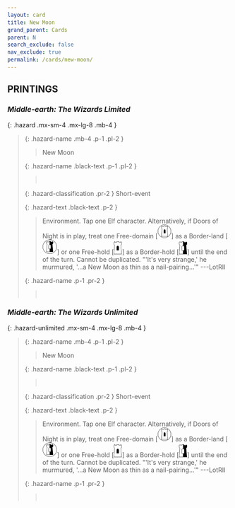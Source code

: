 ```yaml
---
layout: card
title: New Moon
grand_parent: Cards
parent: N
search_exclude: false
nav_exclude: true
permalink: /cards/new-moon/
---
```


## PRINTINGS


### _Middle-earth: The Wizards Limited_

{: .hazard .mx-sm-4 .mx-lg-8 .mb-4 }
> {: .hazard-name .mb-4 .p-1 .pl-2 }
> > <div class="hazard-mp"></div>
> > <div class="card-name">New Moon</div>
>
> {: .hazard-name .black-text .p-1 .pl-2 }
> > &nbsp;
>
> {: .hazard-classification .pr-2 }
> Short-event
>
> {: .hazard-text .black-text .p-2 }
> > Environment. Tap one Elf character. Alternatively, if Doors of Night is in play, treat one Free-domain \[![](/assets/images/free-domain.svg)] as a Border-land \[![](/assets/images/border-land.svg)] or one Free-hold \[![](/assets/images/free-hold.svg)] as a Border-hold \[![](/assets/images/border-hold.svg)] until the end of the turn. Cannot be duplicated.  "'It's very strange,' he murmured, '...a New Moon as thin as a nail-pairing...'" ---LotRII 
>
> {: .hazard-name .p-1 .pr-2 }
> > <div class="card-shield"></div>
> > <div class="card-corruption">&nbsp;</div>

### _Middle-earth: The Wizards Unlimited_

{: .hazard-unlimited .mx-sm-4 .mx-lg-8 .mb-4 }
> {: .hazard-name .mb-4 .p-1 .pl-2 }
> > <div class="hazard-mp"></div>
> > <div class="card-name">New Moon</div>
>
> {: .hazard-name .black-text .p-1 .pl-2 }
> > &nbsp;
>
> {: .hazard-classification .pr-2 }
> Short-event
>
> {: .hazard-text .black-text .p-2 }
> > Environment. Tap one Elf character. Alternatively, if Doors of Night is in play, treat one Free-domain \[![](/assets/images/free-domain.svg)] as a Border-land \[![](/assets/images/border-land.svg)] or one Free-hold \[![](/assets/images/free-hold.svg)] as a Border-hold \[![](/assets/images/border-hold.svg)] until the end of the turn. Cannot be duplicated.  "'It's very strange,' he murmured, '...a New Moon as thin as a nail-pairing...'" ---LotRII 
>
> {: .hazard-name .p-1 .pr-2 }
> > <div class="card-shield"></div>
> > <div class="card-corruption-white">&nbsp;</div>
